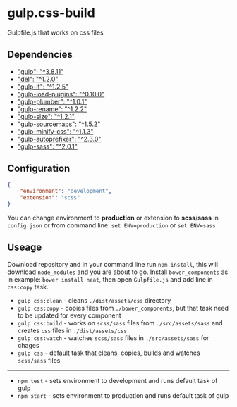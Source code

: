 # gulp.css-build
Gulpfile.js that works on css files

## Dependencies
- ["gulp": "^3.8.11"](https://npmjs.org/package/gulp/)
- ["del": "^1.2.0"](https://www.npmjs.com/package/del/)
- ["gulp-if": "^1.2.5"](https://www.npmjs.com/package/gulp-if/)
- ["gulp-load-plugins": "^0.10.0"](https://www.npmjs.com/package/gulp-load-plugins/)
- ["gulp-plumber": "^1.0.1"](https://www.npmjs.com/package/gulp-plumber/)
- ["gulp-rename": "^1.2.2"](https://www.npmjs.com/package/gulp-rename/)
- ["gulp-size": "^1.2.1"](https://www.npmjs.com/package/gulp-size/)
- ["gulp-sourcemaps": "^1.5.2"](https://www.npmjs.com/package/gulp-sourcemaps/)
- ["gulp-minify-css": "^1.1.3"](https://www.npmjs.com/package/gulp-minify-css/)
- ["gulp-autoprefixer": "^2.3.0"](https://www.npmjs.com/package/gulp-autoprefixer/)
- ["gulp-sass": "^2.0.1"](https://www.npmjs.com/package/gulp-sass/)

## Configuration
```json
{
	"environment": "development",
	"extension": "scss"
}
```

You can change environment to **production** or extension to **scss**/**sass** in `config.json` or from command line: `set ENV=production` or `set ENV=sass`

## Useage
Download repository and in your command line run `npm install`, this will download `node_modules` and you are about to go.
Install `bower_components` as in example: `bower install neat`, then open `Gulpfile.js` and add line in `css:copy` task.

- `gulp css:clean` - cleans `./dist/assets/css` directory
- `gulp css:copy` - copies files from `./bower_components`, but that task need to be updated for every component
- `gulp css:build` - works on `scss/sass` files from `./src/assets/sass` and creates `css` files in `./dist/assets/css`
- `gulp css:watch` - watches `scss/sass` files in `./src/assets/sass` for chages
- `gulp css` - default task that cleans, copies, builds and watches `scss/sass` files

---

- `npm test` - sets environment to development and runs default task of gulp
- `npm start` - sets environment to production and runs default task of gulp
